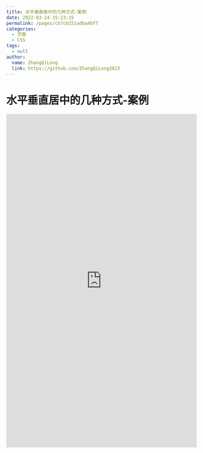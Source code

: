 ```yaml
---
title: 水平垂直居中的几种方式-案例
date: 2022-03-24 15:23:15
permalink: /pages/cb7cb251adba4bf7
categories:
  - 页面
  - CSS
tags:
  - null
author:
  name: ZhangQiLong
  link: https://github.com/ZhangQiLong2023
---
```


# 水平垂直居中的几种方式-案例

<iframe height="880" style="width: 100%;" scrolling="no" title="水平垂直居中的几种方式" src="https://codepen.io/xugaoyi/embed/poJLeYv?height=880&theme-id=light&default-tab=result" frameborder="no" allowtransparency="true" allowfullscreen="true">
  See the Pen <a href='https://codepen.io/xugaoyi/pen/poJLeYv'>水平垂直居中的几种方式</a> by xugaoyi
  (<a href='https://codepen.io/xugaoyi'>@xugaoyi</a>) on <a href='https://codepen.io'>CodePen</a>.
</iframe>
